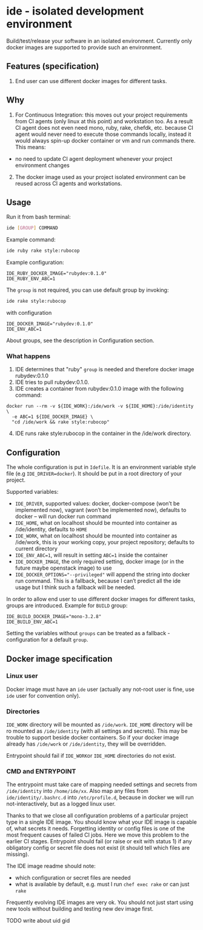 # ide - isolated development environment

Build/test/release your software in an isolated environment. Currently only docker
 images are supported to provide such an environment.

## Features (specification)
1. End user can use different docker images for different tasks.

## Why
1. For Continuous Integration: this moves out your project requirements from CI
 agents (only linux at this point) and workstation too. As a result CI agent does
 not even need mono, ruby, rake, chefdk, etc. because CI agent would never need
 to execute those commands locally, instead it would always spin-up docker container
 or vm and run commands there. This means:
 * no need to update CI agent deployment whenever your project environment changes
2. The docker image used as your project isolated environment can be reused across
 CI agents and workstations.

## Usage
Run it from bash terminal:
```bash
ide [GROUP] COMMAND
```
Example command:
```bash
ide ruby rake style:rubocop
```
Example configuration:
```
IDE_RUBY_DOCKER_IMAGE="rubydev:0.1.0"
IDE_RUBY_ENV_ABC=1
```
The `group` is not required, you can use default group by invoking:
```bash
ide rake style:rubocop
```
with configuration
```
IDE_DOCKER_IMAGE="rubydev:0.1.0"
IDE_ENV_ABC=1
```

About groups, see the description in Configuration section.

### What happens
1. IDE determines that "ruby" `group` is needed and therefore docker image rubydev:0.1.0
1. IDE tries to pull rubydev:0.1.0.
2. IDE creates a container from rubydev:0.1.0 image with the following command:
```
docker run --rm -v ${IDE_WORK}:/ide/work -v ${IDE_HOME}:/ide/identity \
  -e ABC=1 ${IDE_DOCKER_IMAGE} \
  "cd /ide/work && rake style:rubocop"
```
4. IDE runs rake style:rubocop in the container in the /ide/work directory.

## Configuration
The whole configuration is put in `Idefile`. It is an environment variable style
 file (e.g `IDE_DRIVER=docker`). It should be put in a root directory of your
 project.

Supported variables:
* `IDE_DRIVER`, supported values: docker, docker-compose (won’t be implemented now), vagrant (won’t be implemented now), defaults to docker – will run docker run command
* `IDE_HOME`, what on localhost should be mounted into container as /ide/identity, defaults to `HOME`
* `IDE_WORK`, what on localhost should be mounted into container as /ide/work,
 this is your working copy, your project repository; defaults to current directory
* `IDE_ENV_ABC=1`, will result in setting `ABC=1` inside the container
* `IDE_DOCKER_IMAGE`, the only required setting, docker image (or in the future maybe openstack image) to use
* `IDE_DOCKER_OPTIONS="--privileged"` will append the string into docker run command. This is a fallback, because I can’t predict all the ide usage but I think such a fallback will be needed.

In order to allow end user to use different docker images for different tasks,
 groups are introduced. Example for `BUILD` group:
```
IDE_BUILD_DOCKER_IMAGE="mono-3.2.8"
IDE_BUILD_ENV_ABC=1
```

Setting the variables without `groups` can be treated as a fallback - configuration
 for a default `group`.

## Docker image specification
### Linux user
Docker image must have an `ide` user (actually any not-root user is fine, use
 `ide` user for convention only).

### Directories
`IDE_WORK` directory will be mounted as `/ide/work`.
`IDE_HOME` directory will be ro mounted as `/ide/identity` (with all settings
 and secrets). This may be trouble to support beside docker containers.
So if your docker image already has `/ide/work` or `/ide/identity`, they will
 be overridden.

 Entrypoint should fail if `IDE_WORK`or `IDE_HOME` directories do not exist.

### CMD and ENTRYPOINT
The entrypoint must take care of mapping needed settings and secrets from
 `/ide/identity` into `/home/ide/xx`. Also map any files from `ide/identity/.bashrc.d`
 into `/etc/profile.d`, because in docker we will run not-interactively, but as
 a logged linux user.

Thanks to that we close all configuration problems of a particular project type
 in a single IDE image. You should know what your IDE image is capable of, what
 secrets it needs. Forgetting identity or config files is one of the most frequent
 causes of failed CI jobs. Here we move this problem to the earlier CI stages.
 Entrypoint should fail (or raise or exit with status 1) if any obligatory config
 or secret file does not exist (it should tell which files are missing).

The IDE image readme should note:
 * which configuration or secret files are needed
 * what is available by default, e.g. must I run `chef exec rake` or can just `rake`

Frequently evolving IDE images are very ok. You should not just start using new
 tools without building and testing new dev image first.

TODO write about uid gid
